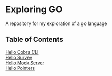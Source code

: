 # Exploring GO
A repository for my exploration of a go language

## Table of Contents

[Hello Cobra CLI](hello-cobra-cli/README.md) </br>
[Hello Survey](hello-survey/README.md) </br>
[Hello Mock Server](hello-mockserver/README.md) </br>
[Hello Pointers](hello-pointers/README.md) </br>
